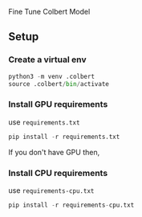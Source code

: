 Fine Tune Colbert Model 

## Setup 

### Create a virtual env 
```python 
python3 -m venv .colbert 
source .colbert/bin/activate
```
### Install GPU requirements
use `requirements.txt`
```python
pip install -r requirements.txt
```
If you don't have GPU then,
### Install CPU requirements
use `requirements-cpu.txt`
```python
pip install -r requirements-cpu.txt
```